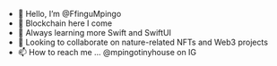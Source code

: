 - 👋 Hello, I’m @FfinguMpingo
- 👀 Blockchain here I come
- 🌱 Always learning more Swift and SwiftUI
- 💞️ Looking to collaborate on nature-related NFTs and Web3 projects
- 📫 How to reach me ... @mpingotinyhouse on IG

<!---
FfinguMpingo/FfinguMpingo is a ✨ special ✨ repository because its `README.md` (this file) appears on your GitHub profile.
You can click the Preview link to take a look at your changes.
--->
